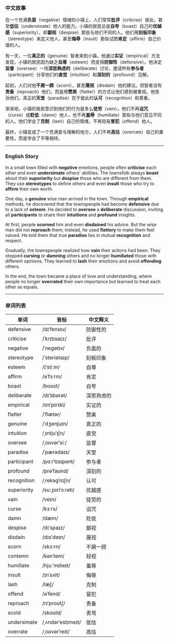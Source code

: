 ### 中文故事
在一个充满**负面**（negative）情绪的小镇上，人们常常**批评**（criticise）彼此，甚至**低估**（undersimate）他人的能力。小镇的居民总是**自夸**（boast）自己的**优越感**（superiority），却**鄙视**（despise）那些与他们不同的人。他们用**刻板印象**（stereotype）来定义他人，甚至**侮辱**（insult）那些试图**肯定**（affirm）自己价值的人。

有一天，一位**真正的**（genuine）智者来到小镇。他通过**实证**（empirical）方法发现，小镇的居民因为缺乏**自尊**（esteem）而变得**防御性**（defensive）。他决定**监督**（oversee）一场**深思熟虑的**（deliberate）讨论，邀请所有**参与者**（participant）分享他们的**直觉**（intuition）和**深刻的**（profound）见解。

起初，人们对他**不屑一顾**（scorn），甚至**蔑视**（disdain）他的建议。但智者没有**责备**（reproach）他们，而是用**赞美**（flatter）的方式让他们感到被重视。他告诉他们，真正的**天堂**（paradise）在于彼此的**认可**（recognition）和尊重。

渐渐地，小镇的居民意识到他们的行为是多么**徒劳**（vain）。他们不再**诅咒**（curse）或**贬低**（damn）他人，也不再**羞辱**（humiliate）那些与他们意见不同的人。他们学会了**克制**（lash）自己的情绪，不再轻易**冒犯**（offend）他人。

最终，小镇变成了一个充满爱与理解的地方，人们不再**高估**（overrate）自己的重要性，而是学会了平等相待。

---

### English Story
In a small town filled with **negative** emotions, people often **criticise** each other and even **undersimate** others' abilities. The townsfolk always **boast** about their **superiority** but **despise** those who are different from them. They use **stereotypes** to define others and even **insult** those who try to **affirm** their own worth.

One day, a **genuine** wise man arrived in the town. Through **empirical** methods, he discovered that the townspeople had become **defensive** due to a lack of **esteem**. He decided to **oversee** a **deliberate** discussion, inviting all **participants** to share their **intuitions** and **profound** insights.

At first, people **scorned** him and even **disdained** his advice. But the wise man did not **reproach** them; instead, he used **flattery** to make them feel valued. He told them that true **paradise** lies in mutual **recognition** and respect.

Gradually, the townspeople realized how **vain** their actions had been. They stopped **cursing** or **damning** others and no longer **humiliated** those with different opinions. They learned to **lash** their emotions and avoid **offending** others.

In the end, the town became a place of love and understanding, where people no longer **overrated** their own importance but learned to treat each other as equals.

---

### 单词列表

| 单词          | 音标                          | 中文释义           |
|---------------|-------------------------------|--------------------|
| defensive     | /dɪˈfensɪv/                   | 防御性的           |
| criticise     | /ˈkrɪtɪsaɪz/                  | 批评               |
| negative      | /ˈneɡətɪv/                    | 负面的             |
| stereotype    | /ˈsteriətaɪp/                 | 刻板印象           |
| esteem        | /ɪˈstiːm/                     | 自尊               |
| affirm        | /əˈfɜːrm/                     | 肯定               |
| boast         | /boʊst/                       | 自夸               |
| deliberate    | /dɪˈlɪbərət/                  | 深思熟虑的         |
| empirical     | /ɪmˈpɪrɪkl/                   | 实证的             |
| flatter       | /ˈflætər/                     | 赞美               |
| genuine       | /ˈdʒenjuɪn/                   | 真正的             |
| intuition     | /ˌɪntjuˈɪʃn/                  | 直觉               |
| oversee       | /ˌoʊvərˈsiː/                  | 监督               |
| paradise      | /ˈpærədaɪs/                   | 天堂               |
| participant   | /pɑːrˈtɪsɪpənt/               | 参与者             |
| profound      | /prəˈfaʊnd/                   | 深刻的             |
| recognition   | /ˌrekəɡˈnɪʃn/                 | 认可               |
| superiority   | /suːˌpɪriˈɔːrəti/             | 优越感             |
| vain          | /veɪn/                        | 徒劳的             |
| curse         | /kɜːrs/                       | 诅咒               |
| damn          | /dæm/                         | 贬低               |
| despise       | /dɪˈspaɪz/                    | 鄙视               |
| disdain       | /dɪsˈdeɪn/                    | 蔑视               |
| scorn         | /skɔːrn/                      | 不屑一顾           |
| contemn       | /kənˈtem/                     | 轻视               |
| humiliate     | /hjuːˈmɪlieɪt/                | 羞辱               |
| insult        | /ɪnˈsʌlt/                     | 侮辱               |
| lash          | /læʃ/                         | 克制               |
| offend        | /əˈfend/                      | 冒犯               |
| reproach      | /rɪˈproʊtʃ/                   | 责备               |
| scold         | /skoʊld/                      | 责骂               |
| undersimate   | /ˌʌndərˈestɪmeɪt/             | 低估               |
| overrate      | /ˌoʊvərˈreɪt/                 | 高估               |